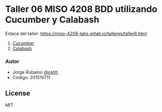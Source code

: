 # Taller 06 MISO 4208 BDD utilizando Cucumber y Calabash

Enlace del taller: https://miso-4208-labs.gitlab.io/talleres/taller6.html

1. [Cucumber]
2. [Calabash]

### Autor
* Jorge Rubaino [@ostjh]
* Código: 201510711

License
----
MIT

[@ostjh]:https://twitter.com/ostjh
[Cucumber]:https://github.com/jhrubiano10/Taller_06_MISO_4208_BDD_Cucumber_Calabash/tree/master/01_cucumber
[Calabash]:https://github.com/jhrubiano10/Taller_06_MISO_4208_BDD_Cucumber_Calabash/tree/master/02_calabash
